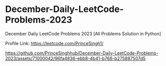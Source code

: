 # December-Daily-LeetCode-Problems-2023
December Daily LeetCode Problems 2023 [All Problems Solution in Python]

Profile Link: https://leetcode.com/PrinceSingh1/

https://github.com/PrinceSinghhub/December-Daily-LeetCode-Problems-2023/assets/71000042/96fa4836-ebb8-4b41-b766-b275887507d5
